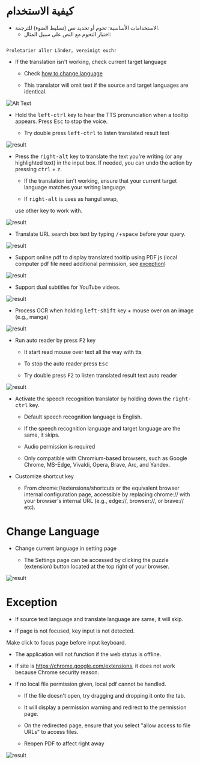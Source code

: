 # كيفية الاستخدام

- الاستخدامات الأساسية: تحوم أو تحديد نص (تسليط الضوء) للترجمة.
  - اختبار التحوم مع النص على سبيل المثال:
```console

Proletarier aller Länder, vereinigt euch!

```

  - If the translation isn't working, check current target language

    - Check [how to change language](https://github.com/ttop32/MouseTooltipTranslator/blob/main/doc/intro.md#change-language)

    - This translator will omit text if the source and target languages are identical.



![Alt Text](/doc/reagre.gif)



- Hold the <kbd>left-ctrl</kbd> key to hear the TTS pronunciation when a tooltip appears. Press <kbd>Esc</kbd> to stop the voice.

  - Try double press <kbd>left-ctrl</kbd> to listen translated result text

![result](/doc/20.gif)



- Press the <kbd>right-alt</kbd> key to translate the text you're writing (or any highlighted text) in the input box. If needed, you can undo the action by pressing <kbd>ctrl</kbd> + <kbd>z</kbd>.

  - If the translation isn't working, ensure that your current target language matches your writing language.

  - If <kbd>right-alt</kbd> is uses as hangul swap,

  use other key to work with. 



![result](/doc/11.gif)



- Translate URL search box text by typing <kbd>/</kbd>+<kbd>space</kbd> before your query.



![result](/doc/21.gif)



- Support online pdf to display translated tooltip using PDF.js (local computer pdf file need additional permission, see [exception](https://github.com/ttop32/MouseTooltipTranslator/blob/main/doc/intro.md#exception))



![result](/doc/12.gif)



- Support dual subtitles for YouTube videos.



![result](/doc/16.gif)



- Process OCR when holding <kbd>left-shift</kbd> key + mouse over on an image (e.g., manga)



![result](/doc/15.gif)



- Run auto reader by press <kbd>F2</kbd> key

  - It start read mouse over text all the way with tts

  - To stop the auto reader press <kbd>Esc</kbd> 

  - Try double press <kbd>F2</kbd> to listen translated result text auto reader



![result](/doc/30.gif)



- Activate the speech recognition translator by holding down the <kbd>right-ctrl</kbd> key.

  - Default speech recognition language is English.

  - If the speech recognition language and target language are the same, it skips.

  - Audio permission is required

  - Only compatible with Chromium-based browsers, such as Google Chrome, MS-Edge, Vivaldi, Opera, Brave, Arc, and Yandex.

- Customize shortcut key

  - From chrome://extensions/shortcuts or the equivalent browser internal configuration page, accessible by replacing chrome:// with your browser's internal URL (e.g., edge://, browser://, or brave:// etc).

# Change Language

- Change current language in setting page

  -  The Settings page can be accessed by clicking the puzzle (extension) button  located at the top right of your browser.



![result](/doc/14.gif)





# Exception



- If source text language and translate language are same, it will skip. 

- If page is not focused, key input is not detected. 

Make click to focus page before input keyboard.

- The application will not function if the web status is offline. 

- If site is <https://chrome.google.com/extensions>, it does not work because Chrome security reason. 

- If no local file permission given, local pdf cannot be handled.

  - If the file doesn't open, try dragging and dropping it onto the tab.

  - It will display a permission warning and redirect to the permission page.

  - On the redirected page, ensure that you select "allow access to file URLs" to access files.

  - Reopen PDF to affect right away

![result](/doc/10.gif)
